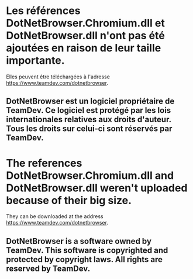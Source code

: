 # Les références DotNetBrowser.Chromium.dll et DotNetBrowser.dll n'ont pas été ajoutées en raison de leur taille importante.
Elles peuvent être téléchargées à l'adresse https://www.teamdev.com/dotnetbrowser.
## DotNetBrowser est un logiciel propriétaire de TeamDev. Ce logiciel est protégé par les lois internationales relatives aux droits d'auteur. Tous les droits sur celui-ci sont réservés par TeamDev.

# The references DotNetBrowser.Chromium.dll and DotNetBrowser.dll weren't uploaded because of their big size.
They can be downloaded at the address https://www.teamdev.com/dotnetbrowser.
## DotNetBrowser is a software owned by TeamDev. This software is copyrighted and protected by copyright laws. All rights are reserved by TeamDev.
